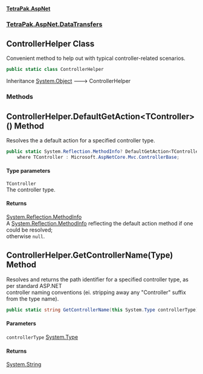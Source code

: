 #### [TetraPak.AspNet](index.md 'index')
### [TetraPak.AspNet.DataTransfers](TetraPak_AspNet_DataTransfers.md 'TetraPak.AspNet.DataTransfers')
## ControllerHelper Class
Convenient method to help out with typical controller-related scenarios.  
```csharp
public static class ControllerHelper
```

Inheritance [System.Object](https://docs.microsoft.com/en-us/dotnet/api/System.Object 'System.Object') &#129106; ControllerHelper  
### Methods
<a name='TetraPak_AspNet_DataTransfers_ControllerHelper_DefaultGetAction_TController_()'></a>
## ControllerHelper.DefaultGetAction&lt;TController&gt;() Method
Resolves the a default action for a specified controller type.  
```csharp
public static System.Reflection.MethodInfo? DefaultGetAction<TController>()
    where TController : Microsoft.AspNetCore.Mvc.ControllerBase;
```
#### Type parameters
<a name='TetraPak_AspNet_DataTransfers_ControllerHelper_DefaultGetAction_TController_()_TController'></a>
`TController`  
The controller type.  
  
#### Returns
[System.Reflection.MethodInfo](https://docs.microsoft.com/en-us/dotnet/api/System.Reflection.MethodInfo 'System.Reflection.MethodInfo')  
A [System.Reflection.MethodInfo](https://docs.microsoft.com/en-us/dotnet/api/System.Reflection.MethodInfo 'System.Reflection.MethodInfo') reflecting the default action method if one could be resolved;  
otherwise `null`.   
  
<a name='TetraPak_AspNet_DataTransfers_ControllerHelper_GetControllerName(System_Type)'></a>
## ControllerHelper.GetControllerName(Type) Method
Resolves and returns the path identifier for a specified controller type, as per standard ASP.NET  
controller naming conventions (ei. stripping away any "Controller" suffix from the type name).  
```csharp
public static string GetControllerName(this System.Type controllerType);
```
#### Parameters
<a name='TetraPak_AspNet_DataTransfers_ControllerHelper_GetControllerName(System_Type)_controllerType'></a>
`controllerType` [System.Type](https://docs.microsoft.com/en-us/dotnet/api/System.Type 'System.Type')  
  
#### Returns
[System.String](https://docs.microsoft.com/en-us/dotnet/api/System.String 'System.String')  
  
